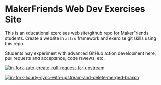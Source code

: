 # MakerFriends Web Dev Exercises Site

This is an educational exercises web site/github repo for MakerFriends students. Create a website in `astro` framework and exercise git skills using this repo. 

Students may experiment with advanced GitHub action development here, pull requests and acceptance, code reviews, etc.



[![in-fork-auto-create-pull-request-for-upstream](https://github.com/RichLewis007/educational-site-creation/actions/workflows/in-fork-auto-create-pull-request-for-upstream.yml/badge.svg)](https://github.com/RichLewis007/educational-site-creation/actions/workflows/in-fork-auto-create-pull-request-for-upstream.yml)

[![in-fork-hourly-sync-with-upstream-and-delete-merged-branch](https://github.com/RichLewis007/educational-site-creation/actions/workflows/in-fork-hourly-sync-with-upstream-and-delete-merged-branch.yml/badge.svg)](https://github.com/RichLewis007/educational-site-creation/actions/workflows/in-fork-hourly-sync-with-upstream-and-delete-merged-branch.yml)
